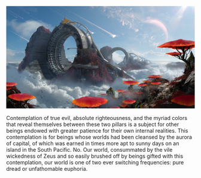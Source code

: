 
<img src="https://github.com/ChiefMateStarbuck/ChiefMateStarbuck/blob/main/IMG_6524.JPG" alt="Dreaming">

Contemplation of true evil, absolute righteousness, and the myriad colors that reveal themselves between these two pillars is a subject for other beings endowed with greater patience for their own internal realities. This contemplation is for beings whose worlds had been cleansed by the aurora of capital, of which was earned in times more apt to sunny days on an island in the South Pacific. No. Our world, consummated by the vile wickedness of Zeus and so easily brushed off by beings gifted with this contemplation, our world is one of two ever switching frequencies: pure dread or unfathomable euphoria. 
  
<!--
Here are some ideas to get you started:

- 🔭 I’m currently working on ...
- 🌱 I’m currently learning ...
- 👯 I’m looking to collaborate on ...
- 🤔 I’m looking for help with ...
- 💬 Ask me about ...
- 📫 How to reach me: ...
- 😄 Pronouns: ...
-->
